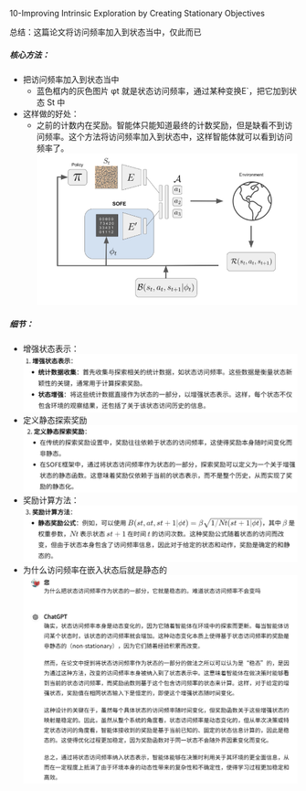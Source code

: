 10-Improving Intrinsic Exploration by Creating Stationary Objectives

总结：这篇论文将访问频率加入到状态当中，仅此而已

##### 核心方法：
- 把访问频率加入到状态当中
    - 蓝色框内的灰色图片 φt 就是状态访问频率，通过某种变换E`，把它加到状态 St 中
- 这样做的好处：
    - 之前的计数内在奖励。智能体只能知道最终的计数奖励，但是缺看不到访问频率。这个方法将访问频率加入到状态中，这样智能体就可以看到访问频率了。
![alt text](image-29.png)

##### 细节：
- 增强状态表示：
![alt text](image-30.png)
- 定义静态探索奖励
![alt text](image-31.png)
- 奖励计算方法：
![alt text](image-32.png)
- 为什么访问频率在嵌入状态后就是静态的
![alt text](image-33.png)